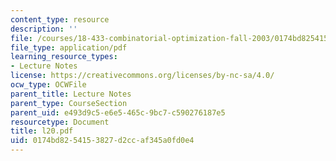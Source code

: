 ```yaml
---
content_type: resource
description: ''
file: /courses/18-433-combinatorial-optimization-fall-2003/0174bd8254153827d2ccaf345a0fd0e4_l20.pdf
file_type: application/pdf
learning_resource_types:
- Lecture Notes
license: https://creativecommons.org/licenses/by-nc-sa/4.0/
ocw_type: OCWFile
parent_title: Lecture Notes
parent_type: CourseSection
parent_uid: e493d9c5-e6e5-465c-9bc7-c590276187e5
resourcetype: Document
title: l20.pdf
uid: 0174bd82-5415-3827-d2cc-af345a0fd0e4
---
```

